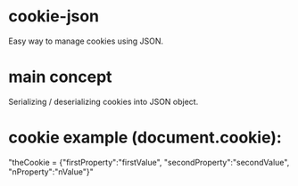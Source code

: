 # cookie-json
Easy way to manage cookies using JSON.

# main concept
Serializing / deserializing cookies into JSON object.

# cookie example (document.cookie):
"theCookie = {"firstProperty":"firstValue", "secondProperty":"secondValue", "nProperty":"nValue"}"
